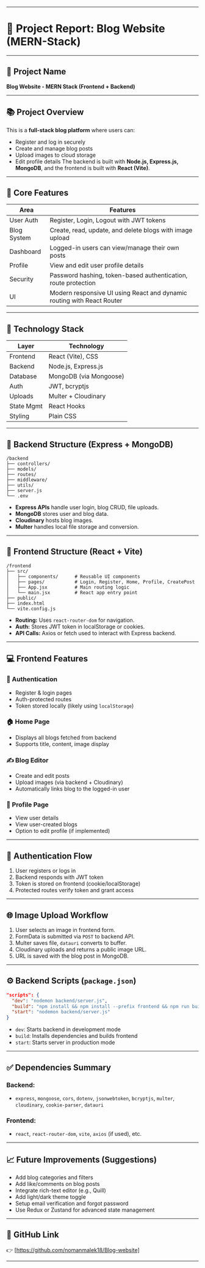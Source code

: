 
---

# 📄 **Project Report: Blog Website (MERN-Stack)**

---

## 🧾 Project Name

**Blog Website - MERN Stack (Frontend + Backend)**

---

## 📚 Project Overview

This is a **full-stack blog platform** where users can:

* Register and log in securely
* Create and manage blog posts
* Upload images to cloud storage
* Edit profile details
  The backend is built with **Node.js, Express.js, MongoDB**, and the frontend is built with **React (Vite)**.

---

## 🧠 Core Features

| Area        | Features                                                               |
| ----------- | ---------------------------------------------------------------------- |
| User Auth   | Register, Login, Logout with JWT tokens                                |
| Blog System | Create, read, update, and delete blogs with image upload               |
| Dashboard   | Logged-in users can view/manage their own posts                        |
| Profile     | View and edit user profile details                                     |
| Security    | Password hashing, token-based authentication, route protection         |
| UI          | Modern responsive UI using React and dynamic routing with React Router |

---

## 🔧 Technology Stack

| Layer      | Technology             |
| ---------- | ---------------------- |
| Frontend   | React (Vite), CSS      |
| Backend    | Node.js, Express.js    |
| Database   | MongoDB (via Mongoose) |
| Auth       | JWT, bcryptjs          |
| Uploads    | Multer + Cloudinary    |
| State Mgmt | React Hooks            |
| Styling    | Plain CSS              |

---

## 📁 Backend Structure (Express + MongoDB)

```
/backend
├── controllers/
├── models/
├── routes/
├── middleware/
├── utils/
├── server.js
└── .env
```

* **Express APIs** handle user login, blog CRUD, file uploads.
* **MongoDB** stores user and blog data.
* **Cloudinary** hosts blog images.
* **Multer** handles local file storage and conversion.

---

## 📁 Frontend Structure (React + Vite)

```
/frontend
├── src/
│   ├── components/      # Reusable UI components
│   ├── pages/           # Login, Register, Home, Profile, CreatePost
│   ├── App.jsx          # Main routing logic
│   └── main.jsx         # React app entry point
├── public/
├── index.html
└── vite.config.js
```

* **Routing:** Uses `react-router-dom` for navigation.
* **Auth:** Stores JWT token in localStorage or cookies.
* **API Calls:** Axios or fetch used to interact with Express backend.

---

## 💻 Frontend Features

### 🔐 Authentication

* Register & login pages
* Auth-protected routes
* Token stored locally (likely using `localStorage`)

### 🏠 Home Page

* Displays all blogs fetched from backend
* Supports title, content, image display

### ✍️ Blog Editor

* Create and edit posts
* Upload images (via backend + Cloudinary)
* Automatically links blog to the logged-in user

### 👤 Profile Page

* View user details
* View user-created blogs
* Option to edit profile (if implemented)

---

## 🔐 Authentication Flow

1. User registers or logs in
2. Backend responds with JWT token
3. Token is stored on frontend (cookie/localStorage)
4. Protected routes verify token and grant access

---

## 🌐 Image Upload Workflow

1. User selects an image in frontend form.
2. FormData is submitted via `POST` to backend API.
3. Multer saves file, `datauri` converts to buffer.
4. Cloudinary uploads and returns a public image URL.
5. URL is saved with the blog post in MongoDB.

---

## ⚙️ Backend Scripts (`package.json`)

```json
"scripts": {
  "dev": "nodemon backend/server.js",
  "build": "npm install && npm install --prefix frontend && npm run build --prefix frontend",
  "start": "nodemon backend/server.js"
}
```

* `dev`: Starts backend in development mode
* `build`: Installs dependencies and builds frontend
* `start`: Starts server in production mode

---

## ✅ Dependencies Summary

### Backend:

* `express`, `mongoose`, `cors`, `dotenv`, `jsonwebtoken`, `bcryptjs`, `multer`, `cloudinary`, `cookie-parser`, `datauri`

### Frontend:

* `react`, `react-router-dom`, `vite`, `axios` (if used), etc.

---

## 📈 Future Improvements (Suggestions)

* Add blog categories and filters
* Add like/comments on blog posts
* Integrate rich-text editor (e.g., Quill)
* Add light/dark theme toggle
* Setup email verification and forgot password
* Use Redux or Zustand for advanced state management

---

## 🔗 GitHub Link

👉 [https://github.com/nomanmalek18/Blog-website]

---
